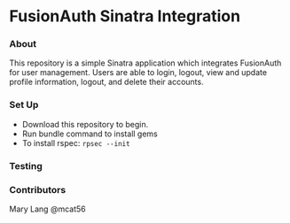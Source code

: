 # FusionAuth Sinatra Integration

### About
This repository is a simple Sinatra application which integrates FusionAuth
for user management. Users are able to login, logout, view and update profile
information, logout, and delete their accounts.

### Set Up
- Download this repository to begin.
- Run bundle command to install gems
- To install rspec: `rpsec --init`

### Testing


### Contributors

Mary Lang @mcat56
